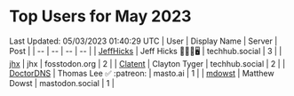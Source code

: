 # Top Users for May 2023
Last Updated: 05/03/2023 01:40:29 UTC
| User | Display Name | Server | Post |
| -- | -- | -- | -- |
| [JeffHicks](https://techhub.social/@JeffHicks) | Jeff Hicks 🐶🎼🍷🖥️ | techhub.social | 3 |
| [jhx](https://fosstodon.org/@jhx) | jhx | fosstodon.org | 2 |
| [Clatent](https://techhub.social/@Clatent) | Clayton Tyger | techhub.social | 2 |
| [DoctorDNS](https://masto.ai/@DoctorDNS) | Thomas Lee ✅ :patreon: | masto.ai | 1 |
| [mdowst](https://mastodon.social/@mdowst) | Matthew Dowst | mastodon.social | 1 |
